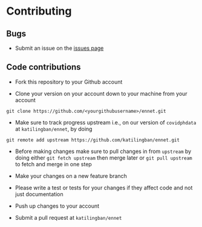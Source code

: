 # Contributing

## Bugs

* Submit an issue on the [issues page](https://github.com/katilingban/ennet/issues)

## Code contributions

* Fork this repository to your Github account

* Clone your version on your account down to your machine from your account 

```
git clone https://github.com/<yourgithubusername>/ennet.git
```

* Make sure to track progress upstream i.e., on our version of `covidphdata` 
at `katilingban/ennet`, by doing 

```
git remote add upstream https://github.com/katilingban/ennet.git
```

* Before making changes make sure to pull changes in from `upstream` by doing 
either `git fetch upstream` then merge later or `git pull upstream` to fetch 
and merge in one step

* Make your changes on a new feature branch

* Please write a test or tests for your changes if they affect code and not just 
documentation

* Push up changes to your account

* Submit a pull request at `katilingban/ennet`

